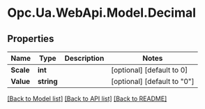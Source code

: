 # Opc.Ua.WebApi.Model.Decimal

## Properties

Name | Type | Description | Notes
------------ | ------------- | ------------- | -------------
**Scale** | **int** |  | [optional] [default to 0]
**Value** | **string** |  | [optional] [default to "0"]

[[Back to Model list]](../README.md#documentation-for-models) [[Back to API list]](../README.md#documentation-for-api-endpoints) [[Back to README]](../README.md)

